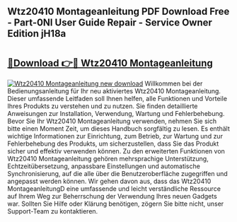 ## Wtz20410 Montageanleitung PDF Download Free - Part-0Nl User Guide Repair - Service Owner Edition jH18a

# <h2><a href="http://df7w56.blite.top/?on=Wtz20410+Montageanleitung">🔗Download 👉🔴 Wtz20410 Montageanleitung</a></h2>

[![Wtz20410 Montageanleitung new download](https://i.imgur.com/lujVjoI.png)](http://df7w56.blite.top/?on=Wtz20410+Montageanleitung)
Willkommen bei der Bedienungsanleitung für Ihr neu aktiviertes Wtz20410 Montageanleitung. Dieser umfassende Leitfaden soll Ihnen helfen, alle Funktionen und Vorteile Ihres Produkts zu verstehen und zu nutzen. Sie finden detaillierte Anweisungen zur Installation, Verwendung, Wartung und Fehlerbehebung. Bevor Sie Ihr Wtz20410 Montageanleitung verwenden, nehmen Sie sich bitte einen Moment Zeit, um dieses Handbuch sorgfältig zu lesen. Es enthält wichtige Informationen zur Einrichtung, zum Betrieb, zur Wartung und zur Fehlerbehebung des Produkts, um sicherzustellen, dass Sie das Produkt sicher und effektiv verwenden können. Zu den erweiterten Funktionen von Wtz20410 Montageanleitung gehören mehrsprachige Unterstützung, Echtzeitübersetzung, anpassbare Einstellungen und automatische Synchronisierung, auf die alle über die Benutzeroberfläche zugegriffen und angepasst werden können. Wir gehen davon aus, dass das Wtz20410 MontageanleitungD eine umfassende und leicht verständliche Ressource auf Ihrem Weg zur Beherrschung der Verwendung Ihres neuen Gadgets war. Sollten Sie Hilfe oder Klärung benötigen, zögern Sie bitte nicht, unser Support-Team zu kontaktieren.
